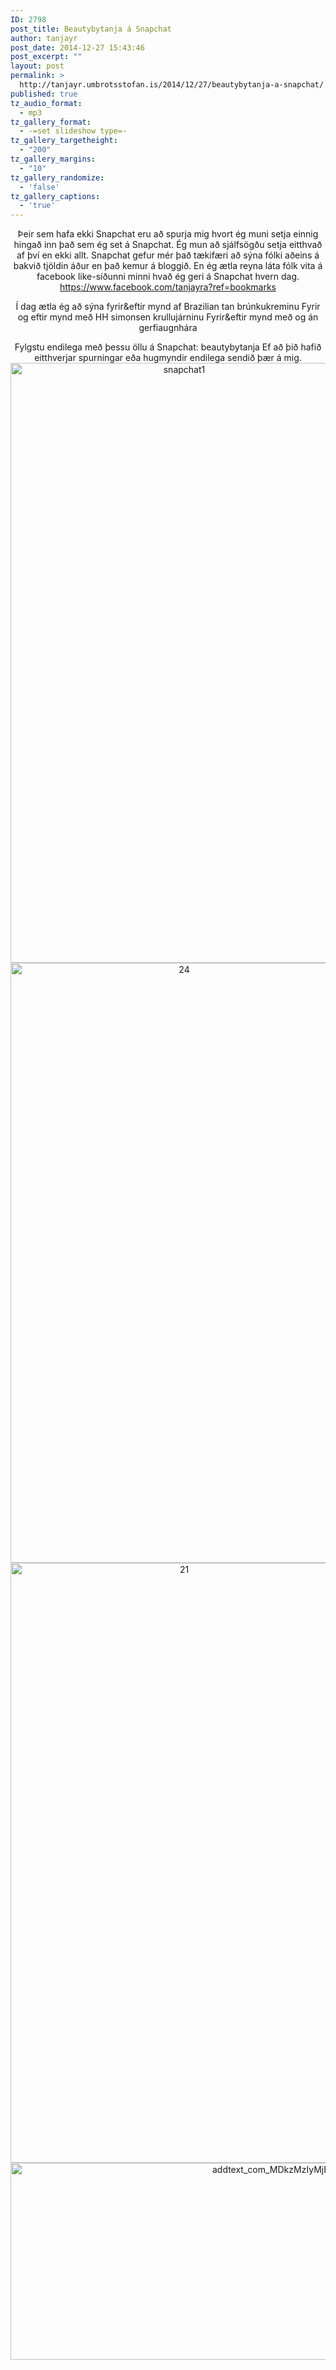 ```yaml
---
ID: 2798
post_title: Beautybytanja á Snapchat
author: tanjayr
post_date: 2014-12-27 15:43:46
post_excerpt: ""
layout: post
permalink: >
  http://tanjayr.umbrotsstofan.is/2014/12/27/beautybytanja-a-snapchat/
published: true
tz_audio_format:
  - mp3
tz_gallery_format:
  - -=set slideshow type=-
tz_gallery_targetheight:
  - "200"
tz_gallery_margins:
  - "10"
tz_gallery_randomize:
  - 'false'
tz_gallery_captions:
  - 'true'
---
```

<p style="text-align: center;">Þeir sem hafa ekki Snapchat eru að spurja mig hvort ég muni setja einnig hingað inn það sem ég set á Snapchat. Ég mun að sjálfsögðu setja eitthvað af því en ekki allt. Snapchat gefur mér það tækifæri að sýna fólki aðeins á bakvið tjöldin áður en það kemur á bloggið. En ég ætla reyna láta fólk vita á facebook like-síðunni minni hvað ég geri á Snapchat hvern dag.
<a title="facebook.com/tanjayra" href="https://www.facebook.com/tanjayra?ref=bookmarks" target="_blank">https://www.facebook.com/tanjayra?ref=bookmarks</a></p>
<p style="text-align: center;">Í dag ætla ég að sýna fyrir&amp;eftir mynd af Brazilian tan brúnkukreminu
Fyrir og eftir mynd með HH simonsen krullujárninu
Fyrir&amp;eftir mynd með og án gerfiaugnhára</p>
<p style="text-align: center;">Fylgstu endilega með þessu öllu á Snapchat: beautybytanja
Ef að þið hafið eitthverjar spurningar eða hugmyndir endilega sendið þær á mig.
<img class="aligncenter size-full wp-image-2799" src="http://www.tanjayr.com/wp-content/uploads/2014/12/snapchat1.jpg" alt="snapchat1" width="540" height="960" />
<img class="aligncenter size-large wp-image-2800" src="http://www.tanjayr.com/wp-content/uploads/2014/12/24.jpg" alt="24" width="540" height="960" />
<img class="aligncenter size-large wp-image-2801" src="http://www.tanjayr.com/wp-content/uploads/2014/12/21.jpg" alt="21" width="540" height="960" />
<img class="aligncenter size-full wp-image-2803" src="http://www.tanjayr.com/wp-content/uploads/2014/12/addtext_com_MDkzMzIyMjEzNzE1.jpg" alt="addtext_com_MDkzMzIyMjEzNzE" width="851" height="315" /></p>